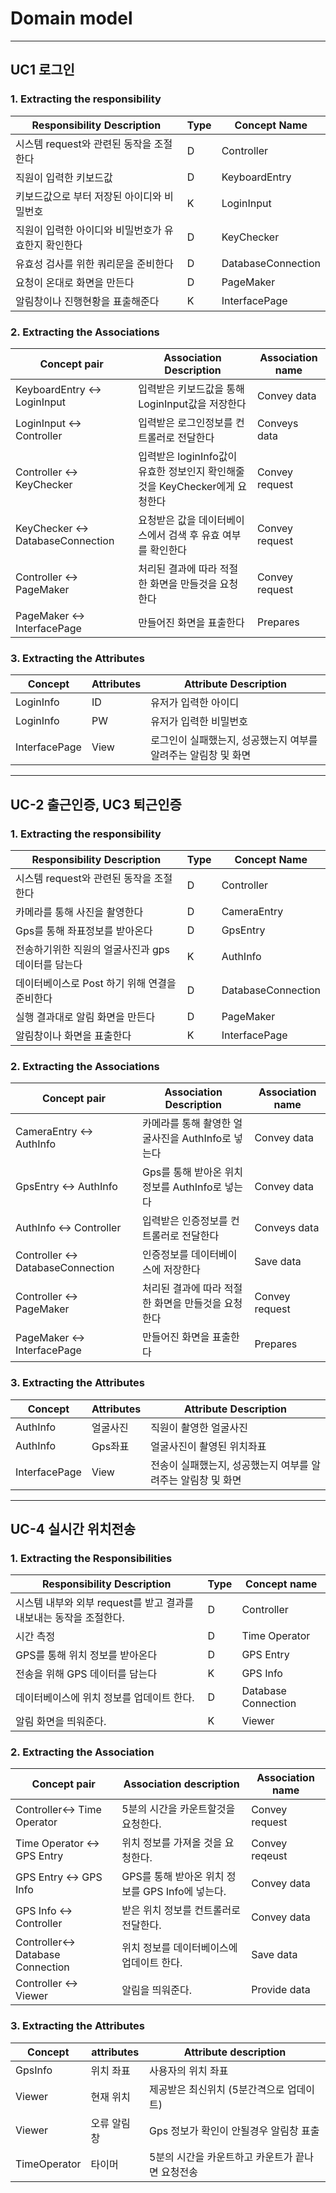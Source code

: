 # Domain model

---
## UC1 로그인

### 1. Extracting the responsibility
Responsibility Description | Type | Concept   Name
-- | -- | --
시스템 request와 관련된 동작을 조절한다 | D | Controller
직원이 입력한 키보드값 | D | KeyboardEntry
키보드값으로 부터 저장된 아이디와 비밀번호 | K | LoginInput
직원이 입력한 아이디와 비밀번호가 유효한지 확인한다 | D | KeyChecker
유효성 검사를 위한 쿼리문을 준비한다  | D | DatabaseConnection
요청이 온대로 화면을 만든다 | D | PageMaker
알림창이나 진행현황을 표출해준다 | K | InterfacePage


### 2. Extracting the Associations
Concept   pair | Association   Description | Association   name
-- | -- | --
KeyboardEntry <-> LoginInput | 입력받은 키보드값을 통해    LoginInput값을 저장한다 | Convey data
LoginInput <-> Controller | 입력받은 로그인정보를 컨트롤러로 전달한다 | Conveys data
Controller <-> KeyChecker | 입력받은 loginInfo값이 유효한 정보인지    확인해줄것을 KeyChecker에게 요청한다 | Convey request
KeyChecker <-> DatabaseConnection | 요청받은 값을 데이터베이스에서 검색 후  유효 여부를 확인한다 | Convey request
Controller <-> PageMaker | 처리된 결과에 따라 적절한 화면을    만들것을 요청한다 | Convey request
PageMaker <-> InterfacePage | 만들어진 화면을 표출한다 | Prepares

### 3. Extracting the Attributes
Concept | Attributes | Attribute   Description
-- | -- | --
LoginInfo | ID | 유저가 입력한 아이디
LoginInfo | PW | 유저가 입력한 비밀번호
InterfacePage | View | 로그인이 실패했는지, 성공했는지 여부를    알려주는 알림창 및 화면


---
## UC-2 출근인증, UC3 퇴근인증

### 1. Extracting the responsibility
Responsibility Description | Type | Concept   Name
-- | -- | --
시스템 request와 관련된 동작을 조절한다 | D | Controller
카메라를 통해 사진을 촬영한다 | D | CameraEntry
Gps를 통해 좌표정보를 받아온다 | D | GpsEntry
전송하기위한 직원의 얼굴사진과 gps데이터를 담는다 | K | AuthInfo
데이터베이스로 Post 하기 위해 연결을 준비한다 | D | DatabaseConnection
실행 결과대로 알림 화면을 만든다 | D | PageMaker
알림창이나 화면을 표출한다 | K | InterfacePage

### 2. Extracting the Associations
Concept   pair | Association   Description | Association   name
-- | -- | --
CameraEntry <-> AuthInfo | 카메라를 통해 촬영한 얼굴사진을    AuthInfo로 넣는다 | Convey data
GpsEntry <-> AuthInfo | Gps를 통해 받아온 위치정보를    AuthInfo로 넣는다 | Convey data
AuthInfo <-> Controller | 입력받은 인증정보를 컨트롤러로 전달한다 | Conveys data
Controller <-> DatabaseConnection | 인증정보를 데이터베이스에 저장한다 | Save data
Controller <-> PageMaker | 처리된 결과에 따라 적절한 화면을    만들것을 요청한다 | Convey request
PageMaker <-> InterfacePage | 만들어진 화면을 표출한다 | Prepares

### 3. Extracting the Attributes
Concept | Attributes | Attribute   Description
-- | -- | --
AuthInfo | 얼굴사진 | 직원이 촬영한 얼굴사진
AuthInfo | Gps좌표 | 얼굴사진이 촬영된 위치좌표
InterfacePage | View | 전송이 실패했는지, 성공했는지 여부를    알려주는 알림창 및 화면

--- 
## UC-4 실시간 위치전송

### 1. Extracting the Responsibilities
Responsibility Description | Type | Concept name
-- | -- | --
시스템 내부와 외부 request를 받고 결과를 내보내는 동작을   조절한다. | D | Controller
시간 측정 | D | Time Operator
GPS를 통해 위치 정보를 받아온다 | D | GPS Entry
전송을 위해 GPS 데이터를 담는다 | K | GPS Info
데이터베이스에 위치 정보를 업데이트 한다. | D | Database Connection
알림 화면을 띄워준다. | K | Viewer


### 2. Extracting the Association
Concept pair | Association description | Association name
-- | -- | --
Controller<-> Time Operator | 5분의 시간을 카운트할것을 요청한다. | Convey request
Time Operator <-> GPS Entry | 위치 정보를 가져올 것을 요청한다. | Convey reqeust
GPS Entry <-> GPS Info | GPS를 통해 받아온 위치 정보를 GPS Info에 넣는다. | Convey data
GPS Info <-> Controller | 받은 위치 정보를 컨트롤러로 전달한다. | Convey data
Controller<-> Database Connection | 위치 정보를 데이터베이스에 업데이트 한다. | Save data
Controller <-> Viewer | 알림을 띄워준다. | Provide data

### 3. Extracting the Attributes

Concept | attributes | Attribute   description
-- | -- | --
GpsInfo | 위치 좌표 | 사용자의 위치 좌표
Viewer | 현재 위치 | 제공받은 최신위치 (5분간격으로 업데이트)
Viewer | 오류 알림창 | Gps 정보가 확인이 안될경우 알림창 표출
TimeOperator | 타이머 | 5분의 시간을 카운트하고 카운트가 끝나면 요청전송 

